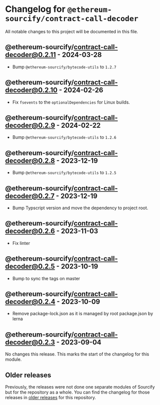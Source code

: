 # Changelog for `@ethereum-sourcify/contract-call-decoder`

All notable changes to this project will be documented in this file.

## @ethereum-sourcify/contract-call-decoder@0.2.11 - 2024-03-28

- Bump `@ethereum-sourcify/bytecode-utils` to `1.2.7`

## @ethereum-sourcify/contract-call-decoder@0.2.10 - 2024-02-26

- Fix `fsevents` to the `optionalDependencies` for Linux builds.

## @ethereum-sourcify/contract-call-decoder@0.2.9 - 2024-02-22

- Bump `@ethereum-sourcify/bytecode-utils` to `1.2.6`

## @ethereum-sourcify/contract-call-decoder@0.2.8 - 2023-12-19

- Bump `@ethereum-sourcify/bytecode-utils` to `1.2.5`

## @ethereum-sourcify/contract-call-decoder@0.2.7 - 2023-12-19

- Bump Typscript version and move the dependency to project root.

## @ethereum-sourcify/contract-call-decoder@0.2.6 - 2023-11-03

- Fix linter

## @ethereum-sourcify/contract-call-decoder@0.2.5 - 2023-10-19

- Bump to sync the tags on master

## @ethereum-sourcify/contract-call-decoder@0.2.4 - 2023-10-09

- Remove package-lock.json as it is managed by root package.json by lerna

## @ethereum-sourcify/contract-call-decoder@0.2.3 - 2023-09-04

No changes this release. This marks the start of the changelog for this module.

## Older releases

Previously, the releases were not done one separate modules of Sourcify but for the repository as a whole.
You can find the changelog for those releases in [older releases](https://github.com/ethereum/sourcify/releases) for this repository.
